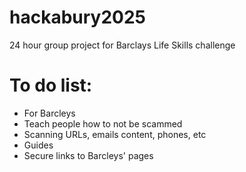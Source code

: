 # hackabury2025
24 hour group project for Barclays Life Skills challenge

# To do list:
- For Barcleys
- Teach people how to not be scammed
- Scanning URLs, emails content, phones, etc
- Guides
- Secure links to Barcleys' pages
